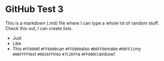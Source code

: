 # GitHub Test 3
This is a markdown (.md) file where I can type a whole lot of random stuff.
Check this out, I can create lists.
+ Just
+ Like
+ This
`#FF0000`I `#FF6A00`can `#FFD800`also `#B6FF00`make `#00FF21`my `#00FFFF`text `#0026FF`into `#7C26FF`a `#FF00DC`rainbow!
